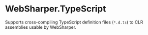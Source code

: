 # WebSharper.TypeScript

Supports cross-compiling TypeScript definition
files (`*.d.ts`) to CLR assemblies usable by WebSharper.

